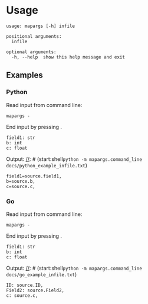 
# Usage

[//]: # (start:shell`python -m mapargs.command_line --help`)
```
usage: mapargs [-h] infile

positional arguments:
  infile

optional arguments:
  -h, --help  show this help message and exit
```

[//]: # (end)

## Examples

### Python

Read input from command line:

```
mapargs -
```
End input by pressing <Ctrl-d>.

[//]: # (start:shell`cat docs/python_example_infile.txt`)
```
field1: str
b: int
c: float
```

[//]: # (end)

Output:
[//]: # (start:shell`python -m mapargs.command_line docs/python_example_infile.txt`)
```
field1=source.field1,
b=source.b,
c=source.c,
```

[//]: # (end)

### Go

Read input from command line:
```
mapargs -
```
End input by pressing <Ctrl-d>.

[//]: # (start:shell`cat docs/python_example_infile.txt`)
```
field1: str
b: int
c: float
```

[//]: # (end)

Output:
[//]: # (start:shell`python -m mapargs.command_line docs/go_example_infile.txt`)
```
ID: source.ID,
Field2: source.Field2,
c: source.c,
```

[//]: # (end)
